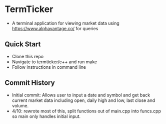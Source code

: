 # TermTicker
- A terminal application for viewing market data using https://www.alphavantage.co/ for queries

## Quick Start
- Clone this repo
- Navigate to termticker/c++ and run make
- Follow instructions in command line

## Commit History
- Initial commit: Allows user to input a date and symbol and get back current market data including open, daily high and low, last close and volume.
- 4/10: rewrote most of this, split functions out of main.cpp into funcs.cpp so main only handles initial input.
